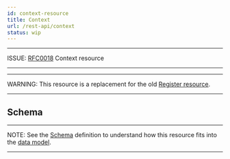 ```yaml
---
id: context-resource
title: Context
url: /rest-api/context
status: wip
---
```


***
ISSUE: [RFC0018](https://github.com/openregister/registers-rfcs/pull/31)
Context resource
***

***
WARNING: This resource is a replacement for the old [Register
resource](/rest-api/register).
***

## Schema

***
NOTE: See the [Schema](/glossary/schema) definition to understand how this
resource fits into the [data model](/data-model).
***
